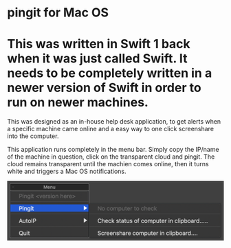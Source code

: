 # pingit for Mac OS

# This was written in Swift 1 back when it was just called Swift. It needs to be completely written in a newer version of Swift in order to run on newer machines.

This was designed as an in-house help desk application, to get alerts when a specific machine came online and a easy way to one click screenshare into the computer.

This application runs completely in the menu bar. Simply copy the IP/name of the machine in question, click on the transparent cloud and pingit. The cloud remains transparent until the machien comes online, then it turns white and triggers a Mac OS notifications.

![Alt text](pingit_1.png?raw=true "Title")
